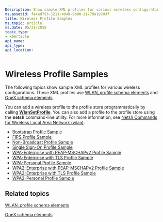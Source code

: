 ```yaml
---
Description: Show sample XML profiles for various wireless configurations.
ms.assetid: fa4ad793-3211-4949-9b90-21779a19803f
title: Wireless Profile Samples
ms.topic: article
ms.date: 05/31/2018
topic_type: 
- kbArticle
api_name: 
api_type: 
api_location: 
---
```


# Wireless Profile Samples

The following topics show sample XML profiles for various wireless configurations. These XML profiles use [WLAN\_profile schema elements](wlan-profileschema-elements.md) and [OneX schema elements](onexschema-elements.md).

You can add a wireless profile to the profile store programmatically by calling [**WlanSetProfile**](/windows/desktop/api/wlanapi/nf-wlanapi-wlansetprofile). You can also add a profile to the profile store using the **netsh** command-line utility. For more information, see [Netsh Commands for Wireless Local Area Network (wlan)](/previous-versions/windows/it-pro/windows-server-2008-R2-and-2008/cc755301(v=ws.10)).

-   [Bootstrap Profile Sample](bootstrap-profile-sample.md)
-   [FIPS Profile Sample](fips-profile-sample.md)
-   [Non-Broadcast Profile Sample](non-broadcast-profile-sample.md)
-   [Single Sign-On Profile Sample](single-sign-on-profile-sample.md)
-   [WPA-Enterprise with PEAP-MSCHAPv2 Profile Sample](wpa-enterprise-with-peap-mschapv2-profile-sample.md)
-   [WPA-Enterprise with TLS Profile Sample](wpa-enterprise-with-tls-profile-sample.md)
-   [WPA-Personal Profile Sample](wpa-personal-profile-sample.md)
-   [WPA2-Enterprise with PEAP-MSCHAPv2 Profile Sample](wpa2-enterprise-with-peap-mschapv2-profile-sample.md)
-   [WPA2-Enterprise with TLS Profile Sample](wpa2-enterprise-with-tls-profile-sample.md)
-   [WPA2-Personal Profile Sample](wpa2-personal-profile-sample.md)

## Related topics

<dl> <dt>

[WLAN\_profile schema elements](wlan-profileschema-elements.md)
</dt> <dt>

[OneX schema elements](onexschema-elements.md)
</dt> </dl>

 

 